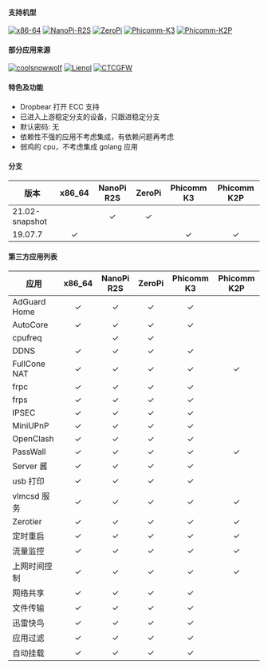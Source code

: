 #### 支持机型

[![x86-64](https://github.com/vgist/OpenWrt-Autobuild/workflows/x86-64/badge.svg)](https://github.com/vgist/OpenWrt-Autobuild/actions?query=workflow%3Ax86-64)
[![NanoPi-R2S](https://github.com/vgist/OpenWrt-Autobuild/workflows/NanoPi-R2S/badge.svg)](https://github.com/vgist/OpenWrt-Autobuild/actions?query=workflow%3ANanoPi-R2S)
[![ZeroPi](https://github.com/vgist/OpenWrt-Autobuild/workflows/ZeroPi/badge.svg)](https://github.com/vgist/OpenWrt-Autobuild/actions?query=workflow%3AZeroPi)
[![Phicomm-K3](https://github.com/vgist/OpenWrt-Autobuild/workflows/Phicomm-K3/badge.svg)](https://github.com/vgist/OpenWrt-Autobuild/actions?query=workflow%3APhicomm-K3)
[![Phicomm-K2P](https://github.com/vgist/OpenWrt-Autobuild/workflows/Phicomm-K2P/badge.svg)](https://github.com/vgist/OpenWrt-Autobuild/actions?query=workflow%3APhicomm-K2P)

#### 部分应用来源

[![coolsnowwolf](https://img.shields.io/badge/Lede-Lean-orange.svg?style=flat&logo=appveyor)](https://github.com/coolsnowwolf/lede)
[![Lienol](https://img.shields.io/badge/OpenWrt-Lienol-orange.svg?style=flat&logo=appveyor)](https://github.com/Lienol/openwrt)
[![CTCGFW](https://img.shields.io/badge/OpenWrt-CTCGFW-orange.svg?style=flat&logo=appveyor)](https://github.com/immortalwrt/immortalwrt)

#### 特色及功能

- Dropbear 打开 ECC 支持
- 已进入上游稳定分支的设备，只跟进稳定分支
- 默认密码: 无
- 依赖性不强的应用不考虑集成，有依赖问题再考虑
- 弱鸡的 cpu，不考虑集成 golang 应用

#### 分支

| 版本   |x86_64 |NanoPi R2S|ZeroPi |Phicomm K3|Phicomm K2P|
|--------|:-----:|:--------:|:-----:|:--------:|:---------:|
| 21.02-snapshot |       | &check;  |&check;|          |           |
| 19.07.7|&check;|          |       | &check;  |  &check;  |

#### 第三方应用列表

| 应用        |x86_64 |NanoPi R2S|ZeroPi |Phicomm K3|Phicomm K2P|
|-------------|:-----:|:--------:|:-----:|:--------:|:---------:|
|AdGuard Home |&check;| &check;  |&check;| &check;  |           |
| AutoCore    |&check;| &check;  |&check;| &check;  |           |
| cpufreq     |       | &check;  |&check;|          |           |
| DDNS        |&check;| &check;  |&check;| &check;  |           |
|FullCone NAT |&check;| &check;  |&check;| &check;  |  &check;  |
| frpc        |&check;| &check;  |&check;| &check;  |           |
| frps        |&check;| &check;  |&check;| &check;  |           |
| IPSEC       |&check;| &check;  |&check;| &check;  |           |
| MiniUPnP    |&check;| &check;  |&check;| &check;  |           |
| OpenClash   |&check;| &check;  |&check;| &check;  |           |
| PassWall    |&check;| &check;  |&check;| &check;  |  &check;  |
| Server 酱   |&check;| &check;  |&check;| &check;  |           |
| usb 打印    |&check;| &check;  |&check;| &check;  |           |
| vlmcsd 服务 |&check;| &check;  |&check;| &check;  |  &check;  |
| Zerotier    |&check;| &check;  |&check;| &check;  |  &check;  |
| 定时重启    |&check;| &check;  |&check;| &check;  |  &check;  |
| 流量监控    |&check;| &check;  |&check;| &check;  |  &check;  |
|上网时间控制 |&check;| &check;  |&check;| &check;  |  &check;  |
| 网络共享    |&check;| &check;  |&check;| &check;  |           |
| 文件传输    |&check;| &check;  |&check;| &check;  |           |
| 迅雷快鸟    |&check;| &check;  |&check;| &check;  |           |
| 应用过滤    |&check;| &check;  |&check;| &check;  |           |
| 自动挂载    |&check;| &check;  |&check;| &check;  |           |
